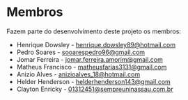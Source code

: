 # Membros

Fazem parte do desenvolvimento deste projeto os membros:

* Henrique Dowsley - <henrique.dowsley89@hotmail.com>
* Pedro Soares - <sooarespedro96@gmail.com>
* Jomar Ferreira - <jomar.ferreira.amorim@gmail.com>
* Matheus Francisco - <matheusfarias3131@gmail.com>
* Anizio Alves - <anizioalves_18@hotmail.com>
* Helder Henderson - <helderhenderson143@gmail.com>
* Clayton Enricky - <01312451@sempreuninassau.com.br>
